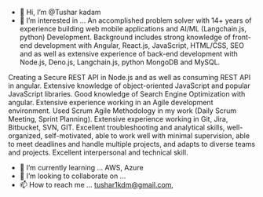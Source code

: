 - 👋 Hi, I’m @Tushar kadam
- 👀 I’m interested in ...
An accomplished problem solver with 14+ years of experience building web mobile applications and  AI/ML (Langchain.js, python) Development. 
Background includes strong knowledge of front-end development with Angular, React.js, JavaScript, HTML/CSS, SEO and as well as extensive experience of back-end development with Node.js, Deno.js, Langchain.js, python MongoDB and MySQL. 

Creating a Secure REST API in Node.js and as well as consuming REST API in angular.
Extensive knowledge of object-oriented JavaScript and popular JavaScript libraries.
Good knowledge of Search Engine Optimization with angular.
Extensive experience working in an Agile development environment. 
Used Scrum Agile Methodology in my work (Daily Scrum Meeting, Sprint Planning).
Extensive experience working in Git, Jira, Bitbucket, SVN, GIT.
Excellent troubleshooting and analytical skills, well-organized, self-motivated, able to work well with minimal supervision, able to meet deadlines and handle multiple projects, and adapts to diverse teams and projects.
Excellent interpersonal and technical skill.


- 🌱 I’m currently learning ... 
AWS, Azure 
- 💞️ I’m looking to collaborate on ...
- 📫 How to reach me ... 
tushar1kdm@gmail.com,

<!---
Tusharkadam5/Tusharkadam5 is a ✨ special ✨ repository because its `README.md` (this file) appears on your GitHub profile.
You can click the Preview link to take a look at your changes.
--->
